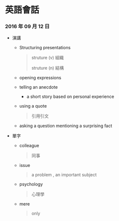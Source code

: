# 英語會話


### 2016 年 09 月 12 日


* 演講
  * Structuring presentations
    > struture (v) 組織
    >
    > struture (n) 結構

  * opening expressions
  * telling an anecdote
    * a short story based on personal experience

  * using a quote
    > 引用引文

  * asking a question mentioning a surprising fact


* 單字
  * colleague
    > 同事

  * issue
    > a problem , an important subject

  * psychology
    > 心理學

  * mere
    > only
